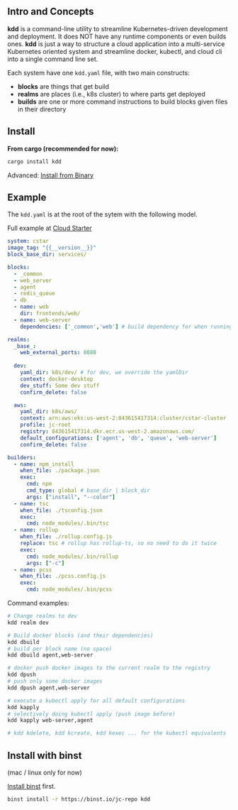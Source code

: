 
## Intro and Concepts

**kdd** is a command-line utility to streamline Kubernetes-driven development and deployment. It does NOT have any runtime components or even builds ones. **kdd** is just a way to structure a cloud application into a multi-service Kubernetes oriented system and streamline docker, kubectl, and cloud cli into a single command line set. 

Each system have one `kdd.yaml` file, with two main constructs:

- **blocks** are things that get build
- **realms** are places (i.e., k8s cluster) to where parts get deployed
- **builds** are one or more command instructions to build blocks given files in their directory

## Install

**From cargo (recommended for now):**
```sh 
cargo install kdd
```

Advanced: [Install from Binary](#install-with-binst)

## Example

The `kdd.yaml` is at the root of the sytem with the following model.

Full example at [Cloud Starter](https://github.com/BriteSnow/cloud-starter)

```yaml
system: cstar
image_tag: "{{__version__}}"
block_base_dir: services/ 

blocks:
  - _common
  - web_server
  - agent
  - redis_queue
  - db
  - name: web 
    dir: frontends/web/
  - name: web-server
    dependencies: ['_common','web'] # build dependency for when running dbuild (no effect on build).  

realms:
  _base_:  
    web_external_ports: 8080
    
  dev:
    yaml_dir: k8s/dev/ # for dev, we override the yamlDir
    context: docker-desktop
    dev_stuff: Some dev stuff
    confirm_delete: false

  aws:
    yaml_dir: k8s/aws/
    context: arn:aws:eks:us-west-2:843615417314:cluster/cstar-cluster
    profile: jc-root
    registry: 843615417314.dkr.ecr.us-west-2.amazonaws.com/
    default_configurations: ['agent', 'db', 'queue', 'web-server']
    confirm_delete: false

builders: 
  - name: npm_install
    when_file: ./package.json
    exec:
      cmd: npm
      cmd_type: global # base_dir | block_dir
      args: ["install", "--color"]
  - name: tsc
    when_file: ./tsconfig.json
    exec:
      cmd: node_modules/.bin/tsc
  - name: rollup
    when_file: ./rollup.config.js
    replace: tsc # rollup has rollup-ts, so no need to do it twice
    exec:
      cmd: node_modules/.bin/rollup
      args: ["-c"]
  - name: pcss
    when_file: ./pcss.config.js
    exec:
      cmd: node_modules/.bin/pcss
```

Command examples:

```sh
# Change realms to dev
kdd realm dev

# Build docker blocks (and their dependencies)
kdd dbuild
# build per block name (no space)
kdd dbuild agent,web-server

# docker push docker images to the current realm to the registry
kdd dpush
# push only some docker images
kdd dpush agent,web-server

# execute a kubectl apply for all default configurations
kdd kapply 
# selectively doing kubectl apply (push image before)
kdd kapply web-server,agent

# kdd kdelete, kdd kcreate, kdd kexec ... for the kubectl equivalents
```

## Install with binst

(mac / linux only for now)

[Install binst](https://crates.io/crates/binst) first.

```sh
binst install -r https://binst.io/jc-repo kdd 
```
